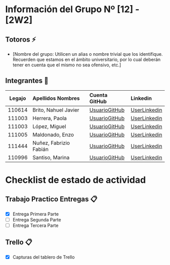 # Información del Grupo Nº [12] - [2W2]


## Totoros :zap:

* [Nombre del grupo: Utilicen un alias o nombre trivial que los identifique. Recuerden que estamos en el ámbito universitario, por lo cual deberán tener en cuenta que el mismo no sea ofensivo, etc.]


## Integrantes :busts_in_silhouette:

| Legajo| Apellidos Nombres  | Cuenta GitHub | Linkedin
| :------: | :-------- | :-------- | :-------- |
| 110614 | Brito, Nahuel Javier |[UsuarioGitHub](https://github.com/brito-nahuel-2w2-110614)|[UserLinkedin](https://www.linkedin.com/in/nahuel-brito-3a7824198/)|
| 111003 | Herrera, Paola |[UsuarioGitHub](https://github.com/Paola-Herrera-111003-2w2)|[UserLinkedin](https://ar.linkedin.com/)|
| 111003 | López, Miguel |[UsuarioGitHub](https://github.com/miguellopez856)|[UserLinkedin](https://ar.linkedin.com/)|
| 111005 | Maldonado, Enzo |[UsuarioGitHub](https://github.com/111005MaldonadoEnzo2W2)|[UserLinkedin](https://ar.linkedin.com/)|
| 111444 | Nuñez, Fabrizio Fabián |[UsuarioGitHub](https://github.com/fabrizionunez111444)|[UserLinkedin](https://www.linkedin.com/in/fabrizio-nu%C3%B1ez-191295179/)|
| 110996 | Santiso, Marina |[UsuarioGitHub](https://github.com/110996santisomarina)|[UserLinkedin](https://www.linkedin.com/in/marina-santiso-filippi-26a4b415b/)|


# Checklist de estado de actividad

## Trabajo Practico Entregas :clipboard:
- [x] Entrega Primera Parte
- [ ] Entrega Segunda Parte
- [ ] Entrega Tercera Parte

## Trello :clipboard:
- [x] Capturas del tablero de Trello
